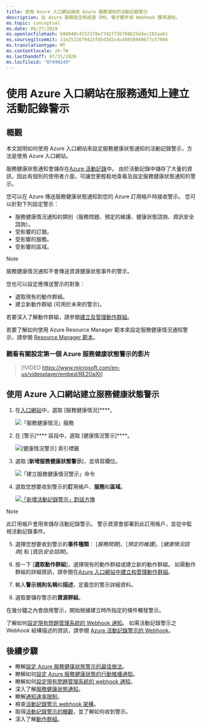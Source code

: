 ```yaml
---
title: 使用 Azure 入口網站接收 Azure 服務通知的活動記錄警示
description: 在 Azure 服務發生時透過 SMS、電子郵件或 Webhook 獲得通知。
ms.topic: conceptual
ms.date: 06/27/2019
ms.openlocfilehash: b90940c4532370e7742f736708625ddec283aab1
ms.sourcegitcommit: 11e2521679415f05d3d2c4c49858940677c57900
ms.translationtype: MT
ms.contentlocale: zh-TW
ms.lasthandoff: 07/31/2020
ms.locfileid: "87499249"
---
```

# <a name="create-activity-log-alerts-on-service-notifications-using-the-azure-portal"></a>使用 Azure 入口網站在服務通知上建立活動記錄警示
## <a name="overview"></a>概觀

本文說明如何使用 Azure 入口網站來設定服務健康狀態通知的活動記錄警示，方法是使用 Azure 入口網站。  

服務健康狀態通知會儲存在[Azure 活動記錄](../azure-monitor/platform/platform-logs-overview.md)中。 由於活動記錄中儲存了大量的資訊，因此有個別的使用者介面，可讓您更輕鬆地查看及設定服務健康狀態通知的警示。 

您可以在 Azure 傳送服務健康狀態通知到您的 Azure 訂用帳戶時接收警示。 您可以針對下列設定警示：

- 服務健康情況通知的類別（服務問題、預定的維護、健康狀態諮詢、資訊安全諮詢）。
- 受影響的訂閱。
- 受影響的服務。
- 受影響的區域。

> [!NOTE]
> 服務健康情況通知不會傳送資源健康狀態事件的警示。

您也可以設定應傳送警示的對象：

- 選取現有的動作群組。
- 建立新動作群組 (可用於未來的警示)。

若要深入了解動作群組，請參閱[建立及管理動作群組](../azure-monitor/platform/action-groups.md)。

若要了解如何使用 Azure Resource Manager 範本來設定服務健康情況通知警示，請參閱 [Resource Manager 範本](../azure-monitor/platform/alerts-activity-log.md)。

### <a name="watch-a-video-on-setting-up-your-first-azure-service-health-alert"></a>觀看有關設定第一個 Azure 服務健康狀態警示的影片

>[!VIDEO https://www.microsoft.com/en-us/videoplayer/embed/RE2OaXt]

## <a name="create-service-health-alert-using-azure-portal"></a>使用 Azure 入口網站建立服務健康狀態警示
1. 在[入口網站](https://portal.azure.com)中，選取 [服務健康情況]****。

    ![「服務健康情況」服務](media/alerts-activity-log-service-notifications/home-servicehealth.png)

1. 在 [警示]**** 區段中，選取 [健康情況警示]****。

    ![[健康情況警示] 索引標籤](media/alerts-activity-log-service-notifications/alerts-blades-sh.png)

1. 選取 [**新增服務健康狀態警示**]，並填寫欄位。

    ![「建立服務健康情況警示」命令](media/alerts-activity-log-service-notifications/service-health-alert.png)

1. 選取您想要收到警示的**訂**用帳戶、**服務**和**區域**。

    [![「新增活動記錄警示」對話方塊](./media/alerts-activity-log-service-notifications/activity-log-alert-new-ux.png)](./media/alerts-activity-log-service-notifications/activity-log-alert-new-ux.png#lightbox)

> [!NOTE]
>此訂用帳戶會用來儲存活動記錄警示。 警示資源會部署到此訂用帳戶，並從中監視活動記錄事件。

5. 選擇您想要收到警示的**事件種類**： [*服務問題*]、[*預定的維護*]、[*健康情況諮詢*] 和 [資訊*安全諮詢*]。

6. 按一下 [**選取動作群組**]，選擇現有的動作群組或建立新的動作群組。 如需動作群組的詳細資訊，請參閱在[Azure 入口網站中建立和管理動作群組](../azure-monitor/platform/action-groups.md)。


7. 輸入**警示規則名稱**和**描述**，定義您的警示詳細資料。

8. 選取要儲存警示的**資源群組**。



在幾分鐘之內會啟用警示，開始根據建立時所指定的條件觸發警示。

了解如何[設定現有問題管理系統的 Webhook 通知](service-health-alert-webhook-guide.md)。 如需活動記錄警示之 Webhook 結構描述的資訊，請參閱 [Azure 活動記錄警示的 Webhook](../azure-monitor/platform/activity-log-alerts-webhook.md)。


## <a name="next-steps"></a>後續步驟
- 瞭解[設定 Azure 服務健康狀態警示的最佳做法](https://www.microsoft.com/en-us/videoplayer/embed/RE2OtUa)。
- 瞭解如何[設定 Azure 服務健康狀態的行動推播通知](https://www.microsoft.com/en-us/videoplayer/embed/RE2OtUw)。
- 瞭解如何[設定現有問題管理系統的 webhook 通知](service-health-alert-webhook-guide.md)。
- 深入了解[服務健康狀態通知](service-notifications.md)。
- 瞭解[通知速率限制](../azure-monitor/platform/alerts-rate-limiting.md)。
- 檢查[活動記錄警示 webhook 架構](../azure-monitor/platform/activity-log-alerts-webhook.md)。
- 取得[活動記錄警示的概觀](../azure-monitor/platform/alerts-overview.md)，並了解如何收到警示。
- 深入了解[動作群組](../azure-monitor/platform/action-groups.md)。
